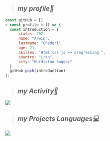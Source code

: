 > ## *my profile📝*
  ```javascript
 const gitHub = []
> const profile = () => {
    const introduction = {
        status: 202,
        name: "Arwin",
        lastName: "Ghaderi",
        age: 21,
        skilles: "Html css js => progressing ",
        country: "iran",
        city: "Kurdistan Saqqez"
    }
    gitHub.push(introduction)
};
```
> ## *my Activity🎯*
<img src="https://github-readme-stats.vercel.app/api?username=arwinghaderi&show_icons=true&theme=gruvbox"/>

> ## *my Projects Languages💻*
<img src="https://github-readme-stats.vercel.app/api/top-langs/?username=arwinghaderi&hide_progress=true"/>
